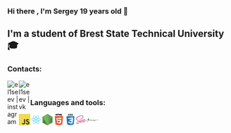 ### Hi there , I'm Sergey 19 years old 👋

## I'm a student of Brest State Technical University🎓

### Contacts:

[<img align="left" alt=" el1seev | instagram" width="26px"  src="https://cdn.jsdelivr.net/npm/simple-icons@v5/icons/instagram.svg"/>][instagram]
[<img align="left" alt=" el1seev | vk" width="26px"  src="https://cdn.jsdelivr.net/npm/simple-icons@v5/icons/VK.svg"/>][vkontakte]

<br/>

### Languages and tools: 

[<img align="left" alt="JavaScript" width="26px" src="https://raw.githubusercontent.com/github/explore/80688e429a7d4ef2fca1e82350fe8e3517d3494d/topics/javascript/javascript.png"/>][LearnJS]
[<img align="left" alt="React" width="26px"  src="https://raw.githubusercontent.com/github/explore/80688e429a7d4ef2fca1e82350fe8e3517d3494d/topics/react/react.png"/>][React]
[<img align="left" alt="Node" width="26px"  src="https://raw.githubusercontent.com/github/explore/80688e429a7d4ef2fca1e82350fe8e3517d3494d/topics/nodejs/nodejs.png"/>][Node]
[<img align="left" alt="HTML5" width="26px"  src="https://raw.githubusercontent.com/github/explore/80688e429a7d4ef2fca1e82350fe8e3517d3494d/topics/html/html.png"/>][HTML5]
[<img align="left" alt="CSS3" width="26px"  src="https://raw.githubusercontent.com/github/explore/80688e429a7d4ef2fca1e82350fe8e3517d3494d/topics/css/css.png"/>][CSS3]
[<img align="left" alt="SASS" width="26px"  src="https://raw.githubusercontent.com/github/explore/80688e429a7d4ef2fca1e82350fe8e3517d3494d/topics/sass/sass.png"/>][SASS]
[<img align="left" alt="MongoDB" width="26px"  src="https://raw.githubusercontent.com/github/explore/80688e429a7d4ef2fca1e82350fe8e3517d3494d/topics/mongodb/mongodb.png"/>][MongoDB]

<br/>
<br/>

[instagram]: https://www.instagram.com/_sergey.eliseev_/?hl=ru
[vkontakte]: https://vk.com/sergeyeliseev0
[LearnJS]: https://learn.javascript.ru
[React]: https://ru.reactjs.org
[Node]: https://www.freecodecamp.org/learn/back-end-development-and-apis/#basic-node-and-express
[HTML5]: https://html5css.ru/html/default.php
[CSS3]: https://html5css.ru/css/default.php
[SASS]: https://www.freecodecamp.org/learn/front-end-development-libraries/#sass
[MongoDB]: https://www.freecodecamp.org/learn/back-end-development-and-apis/#mongodb-and-mongoose
